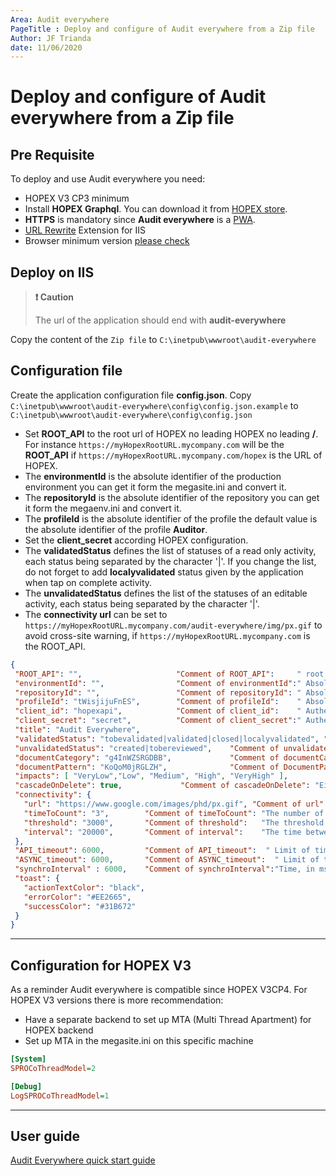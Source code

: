 ```yaml
---
Area: Audit everywhere
PageTitle : Deploy and configure of Audit everywhere from a Zip file
Author: JF Trianda
date: 11/06/2020
---
```


# Deploy and configure of **Audit everywhere** from a Zip file

## Pre Requisite

To deploy and use Audit everywhere you need:

- HOPEX V3 CP3 minimum
- Install **HOPEX Graphql**. You can download it from [HOPEX store](https://community.mega.com/t5/HOPEX-Store/GraphQL-REST-API/td-p/21381).
- **HTTPS** is mandatory since **Audit everywhere** is a [PWA](https://developers.google.com/web/ilt/pwa/introduction-to-progressive-web-app-architectures).
- [URL Rewrite](https://www.iis.net/downloads/microsoft/url-rewrite)  Extension for IIS
- Browser minimum version [please check](https://caniuse.com/#feat=serviceworkers)

## Deploy on IIS

> **:exclamation: Caution**
>
> The url of the application should end with **audit-everywhere**
>

Copy the content of the `Zip file` to `C:\inetpub\wwwroot\audit-everywhere`

## Configuration file

Create the application configuration file **config.json**. Copy `C:\inetpub\wwwroot\audit-everywhere\config\config.json.example` to `C:\inetpub\wwwroot\audit-everywhere\config\config.json`

- Set **ROOT_API** to the root url of HOPEX no leading HOPEX no leading **/**. For instance `https://myHopexRootURL.mycompany.com` will be the **ROOT_API** if  `https://myHopexRootURL.mycompany.com/hopex` is the URL of HOPEX.
- The **environmentId** is the absolute identifier of the production environment you can get it form the megasite.ini and convert it.
- The **repositoryId** is the absolute identifier of the repository you can get it form the megaenv.ini and convert it.
- The **profileId** is the absolute identifier of the profile the default value is the absolute identifier of the profile **Auditor**.
- Set the **client_secret** according HOPEX configuration.
- The **validatedStatus** defines the list of statuses of a read only activity, each status being separated by the character '|'. If you change the list, do not forget to add **localyvalidated** status given by the application when tap on complete activity.
- The **unvalidatedStatus** defines the list of the statuses of an editable activity, each status being separated by the character '|'.
- The **connectivity url** can be set to `https://myHopexRootURL.mycompany.com/audit-everywhere/img/px.gif` to avoid cross-site warning, if `https://myHopexRootURL.mycompany.com` is the ROOT_API.

 ```json
{
  "ROOT_API": "",                     "Comment of ROOT_API":     " root url of HOPEX no leading HOPEX no leading /",
  "environmentId": "",                "Comment of environmentId":" Absolute identifier of the environment see megasite.ini and convert it",
  "repositoryId": "",                 "Comment of repositoryId": " Absolute identifier of the repository  see megaenv.ini and convert it",
  "profileId": "tWisjijuFnES",        "Comment of profileId":    " Absolute identifier of the Auditor profile by default tWisjijuFnES",
  "client_id": "hopexapi",            "Comment of client_id":    " Authentication Client Id",
  "client_secret": "secret",          "Comment of client_secret":" Authentication Client secret Set the secret of hopexapi check HOPEX configuration",
  "title": "Audit Everywhere",
  "validatedStatus": "tobevalidated|validated|closed|localyvalidated", "Comment of validatedStatus": "List of statuses of a read only activity, each status being separated by the character '|'",
  "unvalidatedStatus": "created|tobereviewed",    "Comment of unvalidatedStatus":"List of the statuses of an editable activity, each status being separated by the character '|'",
  "documentCategory": "g4InWZSRGDBB",             "Comment of documentCategory":  "IdAbs of document Category: audit evidences",
  "documentPattern": "KoQoM0jRGLZH",              "Comment of DocumentPattern":   "IdAbs of document Pattern: audit evidences",
  "impacts": [ "VeryLow","Low", "Medium", "High", "VeryHigh" ],
  "cascadeOnDelete": true,             "Comment of cascadeOnDelete": "Either delete operation should work in cascade or not",
  "connectivity": {
    "url": "https://www.google.com/images/phd/px.gif", "Comment of url":         "URL to ping in order to determine the network connectivity",
    "timeToCount": "3",        "Comment of timeToCount": "The number of time we repeat the operation",
    "threshold": "3000",       "Comment of threshold":   "The threshold at which we decide to be offline",
    "interval": "20000",       "Comment of interval":    "The time between each repetition"
  },
  "API_timeout": 6000,         "Comment of API_timeout":  " Limit of time in ms, where the application switches to offline mode 0 will ignore",
  "ASYNC_timeout": 6000,       "Comment of ASYNC_timeout":  " Limit of time in ms, where the API waits to give a response or a job ID",
  "synchroInterval" : 6000,    "Comment of synchroInterval":"Time, in ms, between two synchronization with the server HOPEX",
  "toast": {
    "actionTextColor": "black",
    "errorColor": "#EE2665",
    "successColor": "#31B672"
  }
}

 ```

 ---

## Configuration for HOPEX V3

As a reminder Audit everywhere is compatible since HOPEX V3CP4. For HOPEX V3 versions there is more recommendation:

- Have a separate backend to set up MTA (Multi Thread Apartment) for HOPEX backend
- Set up MTA in the megasite.ini on this specific machine

```ini
[System]
SPROCoThreadModel=2

[Debug]
LogSPROCoThreadModel=1
```

---

## User guide

[Audit Everywhere quick start guide](README.md)
